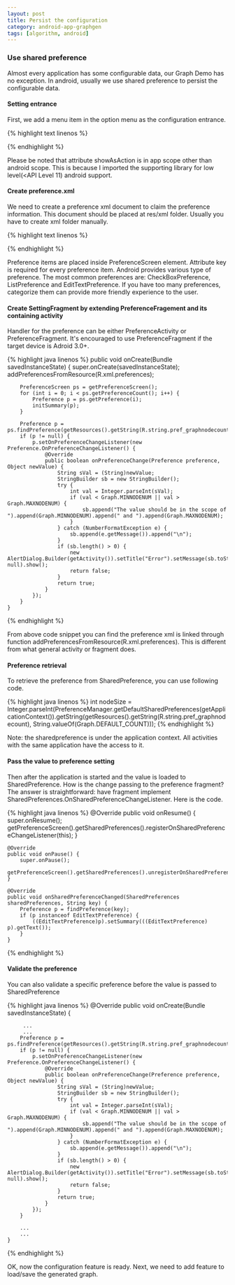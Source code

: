 ```yaml
---
layout: post
title: Persist the configuration
category: android-app-graphgen
tags: [algorithm, android]
---
```


### Use shared preference

Almost every application has some configurable data, our Graph Demo has no exception. In android, usually we use shared preference to persist the configurable  data.

#### Setting entrance

First, we add a menu item in the option menu as the configuration entrance. 

{% highlight text linenos %}
<menu xmlns:android="http://schemas.android.com/apk/res/android"
    xmlns:app="http://schemas.android.com/apk/res-auto"
    xmlns:tools="http://schemas.android.com/tools" tools:context=".MainActivity">
    <item android:id="@+id/action_settings"
        android:title="@string/action_settings"
        android:icon="@drawable/ic_action"
        android:orderInCategory="100"
        app:showAsAction="ifRoom" />
</menu>

{% endhighlight %}

Please be noted that attribute showAsAction is in app scope other than android scope. This is because I imported the supporting library for low level(<API Level 11) android support. 

#### Create preference.xml 

We need to create a preference xml document to claim the preference information. This document should be placed at res/xml folder. Usually you have to create xml folder manually.

{% highlight text linenos %}
<?xml version="1.0" encoding="utf-8"?>
<PreferenceScreen xmlns:android="http://schemas.android.com/apk/res/android">
    <EditTextPreference
        android:key="@string/pref_graphnodecount"
        android:title="@string/graph_nodenum"
        android:inputType="number"
        android:defaultValue="5" />
</PreferenceScreen>
{% endhighlight %}

Preference items are placed inside PreferenceScreen element. Attribute key is required for every preference item. Android provides various type of preference. The most common preferences are: CheckBoxPreference, ListPreference and EditTextPreference. If you have too many preferences, categorize them can provide more friendly experience to the user. 

#### Create SettingFragment by extending PreferenceFragement and its containing activity
Handler for the preference can be either PreferenceActivity or PreferenceFragment. It's encouraged to use PreferenceFragment if the target device is Adroid 3.0+.

{% highlight java linenos %}
    public void onCreate(Bundle savedInstanceState) {
        super.onCreate(savedInstanceState);
        addPreferencesFromResource(R.xml.preferences);

        PreferenceScreen ps = getPreferenceScreen();
        for (int i = 0; i < ps.getPreferenceCount(); i++) {
            Preference p = ps.getPreference(i);
            initSummary(p);
        }

        Preference p = ps.findPreference(getResources().getString(R.string.pref_graphnodecount));
        if (p != null) {
            p.setOnPreferenceChangeListener(new Preference.OnPreferenceChangeListener() {
                @Override
                public boolean onPreferenceChange(Preference preference, Object newValue) {
                    String sVal = (String)newValue;
                    StringBuilder sb = new StringBuilder();
                    try {
                        int val = Integer.parseInt(sVal);
                        if (val < Graph.MINNODENUM || val > Graph.MAXNODENUM) {
                            sb.append("The value should be in the scope of ").append(Graph.MINNODENUM).append(" and ").append(Graph.MAXNODENUM);
                        }
                    } catch (NumberFormatException e) {
                        sb.append(e.getMessage()).append("\n");
                    }
                    if (sb.length() > 0) {
                        new AlertDialog.Builder(getActivity()).setTitle("Error").setMessage(sb.toString()).setPositiveButton(android.R.string.ok, null).show();
                        return false;
                    }
                    return true;
                }
            });
        }
    }
{% endhighlight %}

From above code snippet you can find the preference xml is linked through function addPreferencesFromResource(R.xml.preferences). This is different from what general activity or fragment does.

#### Preference retrieval
To retrieve the preference from SharedPreference, you can use following code.

{%  highlight java linenos %}
        int nodeSize = Integer.parseInt(PreferenceManager.getDefaultSharedPreferences(getApplicationContext()).getString(getResources().getString(R.string.pref_graphnodecount), String.valueOf(Graph.DEFAULT_COUNT)));
{% endhighlight %}

Note: the sharedpreference is under the application context. All activities with the same application have the access to it. 

#### Pass the value to preference setting
Then after the application is started and the value is loaded to SharedPreference. How is the change passing to the preference fragment? The answer is straightforward: have fragment implement SharedPreferences.OnSharedPreferenceChangeListener. Here is the code.

{% highlight java linenos %}
    @Override
    public void onResume() {
        super.onResume();
        getPreferenceScreen().getSharedPreferences().registerOnSharedPreferenceChangeListener(this);
    }

    @Override
    public void onPause() {
        super.onPause();
        getPreferenceScreen().getSharedPreferences().unregisterOnSharedPreferenceChangeListener(this);
    }

    @Override
    public void onSharedPreferenceChanged(SharedPreferences sharedPreferences, String key) {
        Preference p = findPreference(key);
        if (p instanceof EditTextPreference) {
            ((EditTextPreference)p).setSummary(((EditTextPreference) p).getText());
        }
    }
{%   endhighlight  %}


#### Validate the preference
You can also validate a specific preference before the value is passed to SharedPreference

{% highlight java linenos %}
    @Override
    public void onCreate(Bundle savedInstanceState) {

	     ...
		 ...
        Preference p = ps.findPreference(getResources().getString(R.string.pref_graphnodecount));
        if (p != null) {
            p.setOnPreferenceChangeListener(new Preference.OnPreferenceChangeListener() {
                @Override
                public boolean onPreferenceChange(Preference preference, Object newValue) {
                    String sVal = (String)newValue;
                    StringBuilder sb = new StringBuilder();
                    try {
                        int val = Integer.parseInt(sVal);
                        if (val < Graph.MINNODENUM || val > Graph.MAXNODENUM) {
                            sb.append("The value should be in the scope of ").append(Graph.MINNODENUM).append(" and ").append(Graph.MAXNODENUM);
                        }
                    } catch (NumberFormatException e) {
                        sb.append(e.getMessage()).append("\n");
                    }
                    if (sb.length() > 0) {
                        new AlertDialog.Builder(getActivity()).setTitle("Error").setMessage(sb.toString()).setPositiveButton(android.R.string.ok, null).show();
                        return false;
                    }
                    return true;
                }
            });
        }
		
		...
		...
    }

{% endhighlight %}

OK, now the configuration feature is ready. Next, we need to add feature to load/save the generated graph.